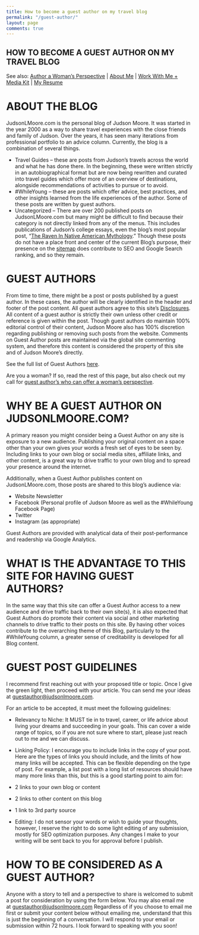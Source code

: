 ```yaml
---
title: How to become a guest author on my travel blog
permalink: "/guest-author/"
layout: page
comments: true
---
```



## HOW TO BECOME A GUEST AUTHOR ON MY TRAVEL BLOG

See also: [Author a Woman’s Perspective](/guest-author-women) | [About Me](/about/) | [Work With Me + Media Kit](/mediakit/) | [My Resume](/resume/)

# ABOUT THE BLOG

JudsonLMoore.com is the personal blog of Judson Moore. It was started in the year 2000 as a way to share travel experiences with the close friends and family of Judson. Over the years, it has seen many iterations from professional portfolio to an advice column. Currently, the blog is a combination of several things.

- Travel Guides – these are posts from Judson’s travels across the world and what he has done there. In the beginning, these were written strictly in an autobiographical format but are now being rewritten and curated into travel guides which offer more of an overview of destinations, alongside recommendations of activities to pursue or to avoid.
- #WhileYoung – these are posts which offer advice, best practices, and other insights learned from the life experiences of the author. Some of these posts are written by guest authors.
- Uncategorized – There are over 200 published posts on JudsonLMoore.com but many might be difficult to find because their category is not directly linked from any of the menus. This includes publications of Judson’s college essays, even the blog’s most popular post, “[The Raven In Native American Mythology](/the-raven-in-native-american-mythology/).” Though these posts do not have a place front and center of the current Blog’s purpose, their presence on the [sitemap](/sitemap_index.xml) does contribute to SEO and Google Search ranking, and so they remain.

# GUEST AUTHORS 

From time to time, there might be a post or posts published by a guest author. In these cases, the author will be clearly identified in the header and footer of the post content. All guest authors agree to this site’s [Disclosures](/disclosures/). All content of a guest author is strictly their own unless other credit or reference is given within the post. Though guest authors do maintain 100% editorial control of their content, Judson Moore also has 100% discretion regarding publishing or removing such posts from the website. Comments on Guest Author posts are maintained via the global site commenting system, and therefore this content is considered the property of this site and of Judson Moore’s directly.

See the full list of Guest Authors [here](/authors/).

Are you a woman? If so, read the rest of this page, but also check out my call for [guest author’s who can offer a woman’s perspective](/guest-author-women/).

# WHY BE A GUEST AUTHOR ON JUDSONLMOORE.COM? 

A primary reason you might consider being a Guest Author on any site is exposure to a new audience. Publishing your original content on a space other than your own gives your words a fresh set of eyes to be seen by. Including links to your own blog or social media sites, affiliate links, and other content, is a great way to drive traffic to your own blog and to spread your presence around the internet.

Additionally, when a Guest Author publishes content on JudsonLMoore.com, those posts are shared to this blog’s audience via:

- Website Newsletter
- Facebook (Personal profile of Judson Moore as well as the #WhileYoung Facebook Page)
- Twitter
- Instagram (as appropriate)

Guest Authors are provided with analytical data of their post-performance and readership via Google Analytics.

# WHAT IS THE ADVANTAGE TO THIS SITE FOR HAVING GUEST AUTHORS?

In the same way that this site can offer a Guest Author access to a new audience and drive traffic back to their own site(s), it is also expected that Guest Authors do promote their content via social and other marketing channels to drive traffic to their posts on this site. By having other voices contribute to the overarching theme of this Blog, particularly to the #WhileYoung column, a greater sense of creditability is developed for all Blog content.

# GUEST POST GUIDELINES 

I recommend first reaching out with your proposed title or topic. Once I give the green light, then proceed with your article. You can send me your ideas at [guestauthor@judsonlmoore.com](mailto:guestauthor@judsonlmoore.com).

For an article to be accepted, it must meet the following guidelines:

- Relevancy to Niche: It MUST tie in to travel, career, or life advice about living your dreams and succeeding in your goals. This can cover a wide range of topics, so if you are not sure where to start, please just reach out to me and we can discuss.
- ​Linking Policy: I encourage you to include links in the copy of your post. Here are the types of links you should include, and the limits of how many links will be accepted. This can be flexible depending on the type of post. For example, a list post with a long list of resources should have many more links than this, but this is a good starting point to aim for:
- 2 links to your own blog or content
- 2 links to other content on this blog
- 1 link to 3rd party​ source

- Editing: I do not sensor your words or wish to guide your thoughts, however, I reserve the right to do some light editing of any submission, mostly for SEO optimization purposes. Any changes I make to your writing will be sent back to you for approval before I publish.
# HOW TO BE CONSIDERED AS A GUEST AUTHOR?
 

Anyone with a story to tell and a perspective to share is welcomed to submit a post for consideration by using the form below. You may also email me at [guestauthor@judsonlmoore.com](mailto:guestauthor@judsonlmoore.com) Regardless of if you choose to email me first or submit your content below without emailing me, understand that this is just the beginning of a conversation. I will respond to your email or submission within 72 hours. I look forward to speaking with you soon!